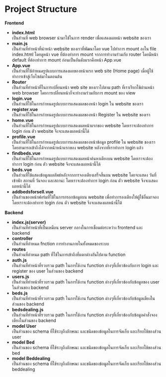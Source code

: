 <h1>Project Structure</h1>
<p><strong>Frontend</strong></p>
<ul>
<li><strong>index.html</strong><br />เป็นส่วนที่ web browser นำมาใช้ในการ render เพื่อแสดงผลหน้า website ของเรา<strong><br /></strong></li> <!-- J -->
<li><strong>main.js</strong><br />เป็นส่วนที่ทำหน้าที่นำหน้า website ของเราที่พัฒนาโดย vue ไปทำการ mount ลงใน file index.html โดยดูหน้า vue ที่ต้องทำการ mount จากการทำงานร่วมกับ router โดยมีหน้า default ที่ต้องทำการ mount ก่อนเป็นอันดับแรกคือหน้า App.vue</li>
<li><strong>App.vue</strong><br />เป็นส่วนที่ใช้กำหนดรูปแบบการแสดงผลของหน้าแรก web site (Home page) เมื่อผู้ใช้ทำการเข้าสู่เว็บไซต์มาในตอนต้น</li>
<li><strong>Router</strong><br />เป็นส่วนที่ทำหน้าที่ในการเปลี่ยนหน้า web site ของเราไปตาม path ที่เราเรียกใช้ผ่านหน้า web browser โดยการเปลี่ยนหน้าก็จะทำงานร่วมกับการ mount ของ view</li>
<li><strong>login.vue</strong><br />เป็นส่วนที่ใช้ในการกำหนดรูปแบบการแสดงผลของหน้า login ใน website ของเรา</li>
<li><strong>register.vue</strong><br />เป็นส่วนที่ใช้ในการกำหนดรูปแบบการแสดงผลของหน้า Register ใน website ของเรา</li> <!-- Boss -->
<li><strong>home.vue</strong><br />เป็นส่วนที่ใช้ในการกำหนดรูปแบบการแสดงผลหน้าแรกของ website โดยเราจะต้องทำการ login ก่อน ตัว website จึงจะแสดงผลหน้านี้ได้</li>
<li><strong>profile.vue</strong><br />เป็นส่วนที่ใช้ในการกำหนดรูปแบบการแสดงผลของหน้าข้อมูล profile ใน website ของเรา โดยสามารถเข้าถึงได้จากหน้าหน้าแรกของ website หลังจากที่เราทำการ login แล้ว</li>
<li><strong>findbeds.vue</strong><br />เป็นส่วนที่ใช้ในการกำหนดรูปแบบการแสดงผลหน้าค้นหาเตียงบน website โดยเราจะต้องทำการ login ก่อน ตัว website จึงจะแสดงผลหน้านี้ได้</li>
<li><strong>beds.vue</strong><br />เป็นส่วนที่ใช้แสดงข้อมูลผลลัพธ์หลังจากการจองเตียงเสร็จสิ้นบน website โดยจะแสดง วันที่เข้าพัก สถานที่ วันจอง และสถานะ โดยเราจะต้องทำการ login ก่อน ตัว website จึงจะแสดงผลหน้านี้ได้</li>
<li><strong>addbedsforsell.vue</strong><br />เป็นส่วนของหน้าฟอร์มที่ใช้ในการกรอกข้อมูลบน website เพื่อทำการลงเตียงให้ผู้ใช้อื่นมาจอง โดยเราจะต้องทำการ login ก่อน ตัว website จึงจะแสดงผลหน้านี้ได้</li> <!-- Pruk -->
</ul> 
<p><strong>Backend</strong></p>
<ul>
<li><strong>index.js(server)</strong><br />เป็นส่วนที่ทำหน้าที่เป็นเหมือน server กลางในการเชื่อมต่อระหว่าง frontend และ backend<strong><br /></strong></li>
<li><strong>controller</strong><br />เป็นส่วนที่กำหนด fnction การทำงานภายในทั้งหมดของระบบ</li> <!-- Bonus -->
<li><strong>routes</strong><br />เป็นส่วนที่กำหนด path ที่ใช้ในการเข้าถึงที่แตกต่างกันไปตาม function</li>
<li><strong>auth.js</strong><br />เป็นส่วนที่ทำหน้าที่รวบรวม path ในการใช้งาน function ต่างๆที่เกี่ยวข้องกับการ login และ register ของ user ในส่วนของ backend</li>
<li><strong>users.js</strong><br />เป็นส่วนที่ทำหน้าที่รวบรวม path ในการใช้งาน function ต่างๆที่เกี่ยวข้องกับข้อมูลของ user ในส่วนของ backend</li>
<li><strong>beds.js</strong><br />เป็นส่วนที่ทำหน้าที่รวบรวม path ในการใช้งาน function ต่างๆที่เกี่ยวข้องกับข้อมูลเตียงในส่วนของ backend</li>
<li><strong>bedsdealing.js</strong><br />เป็นส่วนที่ทำหน้าที่รวบรวม path ในการใช้งาน function ต่างๆที่เกี่ยวข้องกับข้อมูลคำสั่งจองเตียงในส่วนของ backend</li> <!-- Prathan -->
<li><strong>model User</strong><br />เป็นส่วนของ schema ที่ใช้ระบุถึงลักษณะ และชนิดของข้อมูลในการจัดเก็บ และเรียกใช้ของส่วน user</li>
<li><strong>model Bed</strong><br />เป็นส่วนของ schema ที่ใช้ระบุถึงลักษณะ และชนิดของข้อมูลในการจัดเก็บ และเรียกใช้ของส่วน bed</li>
<li><strong>model Beddealing</strong><br />เป็นส่วนของ schema ที่ใช้ระบุถึงลักษณะ และชนิดของข้อมูลในการจัดเก็บ และเรียกใช้ของส่วน beddealing</li>
</ul>
<!-- Pon -->
